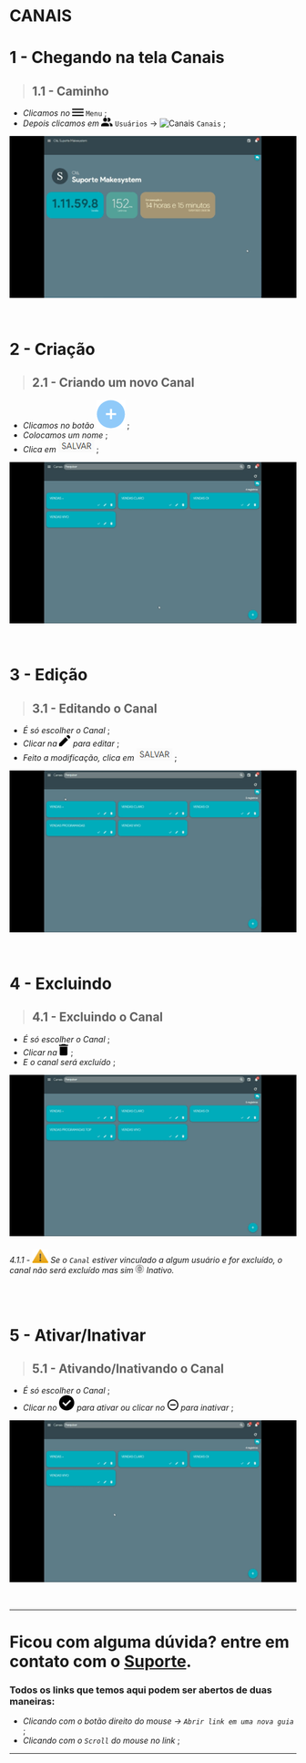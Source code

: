 # CANAIS


# 1 - Chegando na tela Canais
>## __1.1 - Caminho__
* _Clicamos no_ ![menu](https://raw.githubusercontent.com/Makesystem/manuais/main/webccrm/telas/icon_standard/16%20-%20Todas%20telas/menu.png) `Menu` ;
* _Depois clicamos em_ ![Usuários](https://raw.githubusercontent.com/Makesystem/manuais/main/webccrm/telas/icon_standard/7%20-%20Usu%C3%A1rios/Usu%C3%A1rios.png) `Usuários` -> ![Canais](https://raw.githubusercontent.com/Makesystem/manuais/main/webccrm/telas/icon_standard/7%20-%20Usu%C3%A1rios/Canais.png) `Canais` ;
  
![Caminho_Canais](https://raw.githubusercontent.com/Makesystem/manuais/main/webccrm/telas/separacao_tela/tela_canais/caminho.gif)

<br />

# 2 - Criação
>## __2.1 - Criando um novo Canal__
* _Clicamos no botão_ ![Btn_add](https://raw.githubusercontent.com/Makesystem/manuais/main/webccrm/telas/img_padrao/add_1.png) ;
* _Colocamos um nome_ ;
* _Clica em_ ![](https://raw.githubusercontent.com/Makesystem/manuais/main/webccrm/telas/img_padrao/salvar.png) ;

![Criando](https://raw.githubusercontent.com/Makesystem/manuais/main/webccrm/telas/separacao_tela/tela_canais/criando.gif)

<br />

# 3 - Edição
>## __3.1 - Editando o Canal__
* _É só escolher o Canal_ ;
* _Clicar na_ ![Caneta](https://raw.githubusercontent.com/Makesystem/manuais/main/webccrm/telas/icon_standard/7%20-%20Usu%C3%A1rios/Usu%C3%A1rios/Editar.png) _para editar_ ;
* _Feito a modificação, clica em_ ![Salvar](https://raw.githubusercontent.com/Makesystem/manuais/main/webccrm/telas/img_padrao/salvar.png) ;

![Editando](https://raw.githubusercontent.com/Makesystem/manuais/main/webccrm/telas/separacao_tela/tela_canais/editando.gif)

<br />

# 4 - Excluindo
>## __4.1 - Excluindo o Canal__
* _É só escolher o Canal_ ;
* _Clicar na_ ![Lixeira](https://raw.githubusercontent.com/Makesystem/manuais/main/webccrm/telas/icon_standard/7%20-%20Usu%C3%A1rios/Usu%C3%A1rios/Excluir.png) ;
* _E o canal será excluído_ ;

![Excluíndo](https://raw.githubusercontent.com/Makesystem/manuais/main/webccrm/telas/separacao_tela/tela_canais/excluindo.gif)
###### 4.1.1 - ![Warning](https://raw.githubusercontent.com/Makesystem/manuais/main/webccrm/telas/img_padrao/waarning.png) Se o `Canal` estiver vinculado a algum usuário e for excluído, o canal não será excluído mas sim ![Inativo](https://github.com/Makesystem/manuais/blob/main/webccrm/telas/img_padrao/inativar_1.png) Inativo.

<br />

# 5 - Ativar/Inativar
>## __5.1 - Ativando/Inativando o Canal__
* _É só escolher o Canal_ ;
* _Clicar no_ ![Click_p_Inativar](https://raw.githubusercontent.com/Makesystem/manuais/main/webccrm/telas/icon_standard/7%20-%20Usu%C3%A1rios/Usu%C3%A1rios/Ativo%20inativo.png) _para ativar ou clicar no_ ![Click_p_Ativar](https://raw.githubusercontent.com/Makesystem/manuais/main/webccrm/telas/icon_standard/7%20-%20Usu%C3%A1rios/Usu%C3%A1rios/Inativo.png) _para inativar_ ;

![Ativar_Inativar](https://raw.githubusercontent.com/Makesystem/manuais/main/webccrm/telas/separacao_tela/tela_canais/ativando_inativando.gif)

<br />

---

# Ficou com alguma dúvida? entre em contato com o [Suporte](http://api.whatsapp.com/send?1=pt_BR&phone=555130661344).

### Todos os links que temos aqui podem ser abertos de duas maneiras:
* _Clicando com o botão direito do mouse -> `Abrir link em uma nova guia`_ ;
* _Clicando com o `Scroll` do mouse no link_  ;

---

